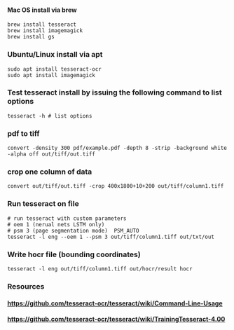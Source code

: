 
#### Mac OS install via brew
```console
brew install tesseract
brew install imagemagick
brew install gs
```

### Ubuntu/Linux install via apt
```console
sudo apt install tesseract-ocr
sudo apt install imagemagick
```

### Test tesseract install by issuing the following command to list options
```console
tesseract -h # list options
```

### pdf to tiff
```console
convert -density 300 pdf/example.pdf -depth 8 -strip -background white -alpha off out/tiff/out.tiff
```

### crop one column of data
```console
convert out/tiff/out.tiff -crop 400x1800+10+200 out/tiff/column1.tiff
```

### Run tesseract on file
```console
# run tesseract with custom parameters
# oem 1 (nerual nets LSTM only)
# psm 3 (page segmentation mode)  PSM_AUTO
tesseract -l eng --oem 1 --psm 3 out/tiff/column1.tiff out/txt/out
```

### Write hocr file (bounding coordinates)
```console
tesseract -l eng out/tiff/column1.tiff out/hocr/result hocr
```

### Resources
#### https://github.com/tesseract-ocr/tesseract/wiki/Command-Line-Usage
#### https://github.com/tesseract-ocr/tesseract/wiki/TrainingTesseract-4.00
